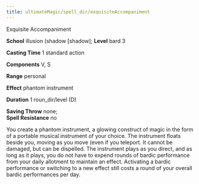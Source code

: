 ```yaml
---
title: ultimateMagic/spell_dir/exquisiteAccompaniment
---
```

Exquisite Accompaniment

**School** illusion (shadow [shadow]; **Level** bard 3

**Casting Time** 1 standard action

**Components** V, S

**Range** personal

**Effect** phantom instrument

**Duration** 1 roun_dir/level (D)

**Saving Throw** none;   
**Spell Resistance** no

You create a phantom instrument, a glowing construct of magic in the form of a portable musical instrument of your choice. The instrument floats beside you, moving as you move (even if you teleport. It cannot be damaged, but can be dispelled. The instrument plays as you direct, and as long as it plays, you do not have to expend rounds of bardic performance from your daily allotment to maintain an effect. Activating a bardic performance or switching to a new effect still costs a round of your overall bardic performances per day.

